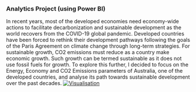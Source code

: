 
### Analytics Project (using Power BI)

In recent years, most of the developed economies need economy-wide actions to facilitate decarbonization and sustainable development as the world recovers from the COVID-19 global pandemic. Developed countries have been forced to rethink their development pathways following the goals of the Paris Agreement on climate change through long-term strategies.
For sustainable growth, CO2 emissions must reduce as a country make economic growth. Such growth can be termed sustainable as it does not use fossil fuels for growth. To explore this further, I decided to focus on the Energy, Economy and CO2 Emissions parameters of Australia, one of the developed countries, and analyse its path towards sustainable development over the past decades. 
[![Visualisation](https://blueandgreentomorrow.com/wp-content/uploads/2018/10/eco-investing.jpg "Visualisation")](https://blueandgreentomorrow.com/wp-content/uploads/2018/10/eco-investing.jpg "Visualisation")
